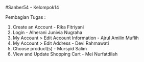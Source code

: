#Sanber54 - Kelompok14

Pembagian Tugas :

1. Create an Account - Rika Fitriyani
2. Login - Alherani Junivia Nugraha
3. My Account > Edit Account Information - Ajrul Amilin Muflih
4. My Account > Edit Address - Devi Rahmawati
5. Choose product(s) - Mursyid Salim
6. View and Update Shopping Cart - Mei Nurfatdilah
